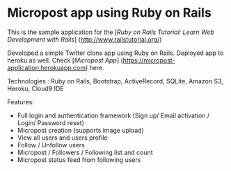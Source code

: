 
# Micropost app using Ruby on Rails

This is the sample application for the
[*Ruby on Rails Tutorial: Learn Web Development with Rails*]
(http://www.railstutorial.org/)

Developed a simple Twitter clone app using Ruby on Rails. Deployed app to heroku as well. Check [*Micropost App*] (https://micropost-application.herokuapp.com) here.

Technologies : Ruby on Rails, Bootstrap, ActiveRecord, SQLite, Amazon S3, Heroku, Cloud9 IDE

Features:
- Full login and authentication framework (Sign up/ Email activation / Login/ Password reset)
-  Micropost creation (supports image upload)
-  View all users and users profile
-  Follow / Unfollow users
-  Micropost / Followers / Following list and count
-  Micropost status feed from following users



